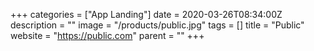 +++
categories = ["App Landing"]
date = 2020-03-26T08:34:00Z
description = ""
image = "/products/public.jpg"
tags = []
title = "Public"
website = "https://public.com"
parent = ""
+++
